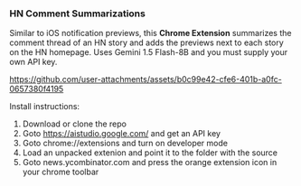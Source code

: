 ### HN Comment Summarizations
Similar to iOS notification previews, this **Chrome Extension** summarizes the comment thread of an HN story and adds the previews next to each story on the HN homepage. Uses Gemini 1.5 Flash-8B and you must supply your own API key.

https://github.com/user-attachments/assets/b0c99e42-cfe6-401b-a0fc-0657380f4195

Install instructions:
1. Download or clone the repo
2. Goto https://aistudio.google.com/ and get an API key
3. Goto chrome://extensions and turn on developer mode
4. Load an unpacked extenion and point it to the folder with the source
5. Goto news.ycombinator.com and press the orange extension icon in your chrome toolbar
